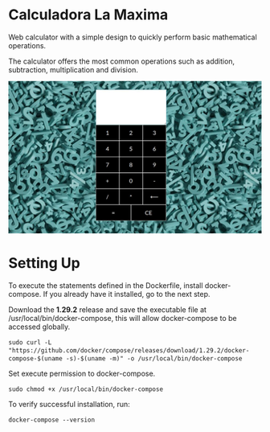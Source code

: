 # Calculadora La Maxima

Web calculator with a simple design to quickly perform basic mathematical operations.

The calculator offers the most common operations such as addition, subtraction, multiplication and division.

![Picture](https://github.com/mramirezdev/web-calculator/blob/main/Site/calculator-interface-picture.jpg)

# Setting Up

To execute the statements defined in the Dockerfile, install docker-compose. If you already have it installed, go to the next step.

Download the **1.29.2** release and save the executable file at /usr/local/bin/docker-compose, this will allow docker-compose to be accessed globally.

```
sudo curl -L "https://github.com/docker/compose/releases/download/1.29.2/docker-compose-$(uname -s)-$(uname -m)" -o /usr/local/bin/docker-compose
```
Set execute permission to docker-compose.

```
sudo chmod +x /usr/local/bin/docker-compose
```
To verify successful installation, run:
```
docker-compose --version
```
